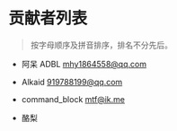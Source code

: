 # 贡献者列表

> 按字母顺序及拼音排序，排名不分先后。

- 阿呆 ADBL <mhy1864558@qq.com>

- Alkaid <919788199@qq.com>

- command_block <mtf@ik.me>

- 酪梨 <unknown>
